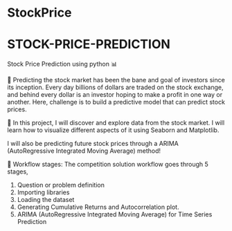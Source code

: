 # StockPrice
# STOCK-PRICE-PREDICTION
 

Stock Price Prediction using python 📊 

📌 Predicting the stock market has been the bane and goal of investors since its inception. Every day billions of dollars are traded on the stock exchange, and behind every dollar is an investor hoping to make a profit in one way or another. Here, challenge is to build a predictive model that can predict stock prices.

📌 In this project, I will discover and explore data from the stock market. I will learn how to visualize different aspects of it using Seaborn and Matplotlib. 

I will also be predicting future stock prices through a ARIMA (AutoRegressive Integrated Moving Average) method!

📌 Workflow stages:
The competition solution workflow goes through 5 stages,
1. Question or problem definition
2. Importing libraries
3. Loading the dataset
4. Generating Cumulative Returns and Autocorrelation plot.
5. ARIMA (AutoRegressive Integrated Moving Average) for Time Series Prediction
